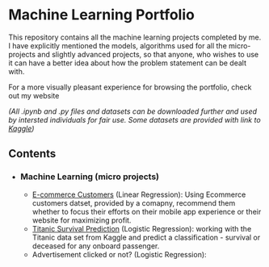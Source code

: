 # Machine Learning Portfolio

This repository contains all the machine learning projects completed by me. I have explicitly mentioned the models, algorithms used for all the micro-projects and slightly advanced projects, so that anyone, who wishes to use it can have a better idea about how the problem statement can be dealt with.

For a more visually pleasant experience for browsing the portfolio, check out my website

*(All .ipynb and .py files and datasets can be downloaded further and used by intersted individuals for fair use. Some datasets are provided with link to [Kaggle](https://www.kaggle.com))*

## Contents

- ### Machine Learning (micro projects)

	- [E-commerce Customers](https://github.com/Jigyansu-Nanda/Machine-Learning-Portfolio/tree/master/Machine%20Learning%20(Micro%20Projects)/Ecommerce%20Customers) (Linear Regression): Using Ecommerce customers datset, provided by a comapny, recommend them whether to focus their efforts on their mobile app experience or their website for maximizing profit.
	- [Titanic Survival Prediction](https://github.com/Jigyansu-Nanda/Machine-Learning-Portfolio/tree/master/Machine%20Learning%20(Micro%20Projects)/Titanic%20Survival%20Prediction) (Logistic Regression): working with the Titanic data set from Kaggle and predict a classification - survival or deceased for any onboard passenger.
	- Advertisement clicked or not? (Logistic Regression): 
